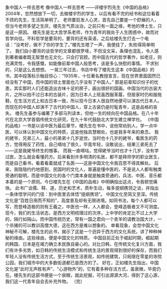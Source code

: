 象中国人一样去思考
 像中国人一样去思考 ——评楼宇烈先生《中国的品格》    2004年，忽然想放下一切，去做楼宇烈的学生，以后有看不完的经书和这位看着不烦的先生，生活简单明了。    老师要启发人心灵，首先自己要是一个舒展的人，但当今老师多望之生厌，楼先生气质淡泊，之前只有一面之缘，考他的博士生，只是这一原因。    楼先生是北大哲学系老师，作为青年的我处于人生困惑中，故而对哲学向往。不料哲学是要背的，要背的还有英语，之后给楼先生打去一个电话：“没考好，做不了你的学生了。”楼先生嗯了一声，我便挂了，失败得简单明了。     我们自小要背的谈哲学的文章都很罗嗦，不但没文采，条理也混乱，令人感到著者编者既无智慧也无文化，只会打官腔。而中国古代的哲学著作，如老庄，则充满灵性，令我感慨，如能像前辈中国人般思考，该是多么快慰的事情。     不求别的，只是这么去想想。     一晃三年过去，书店中有了楼先生这本《中国品格》的书，其中段落标示触目惊心：“1935年，十位著名教授宣言，现在世界里面固然已经没有了中国，而中国的领土里面也几乎没有了中国人。”     那是前辈知识份子的忧患，其实那时人们还能造出古味十足的房子，画出很好的国画。中国当代的古装大片，之所以拍不过日本的古装片，因为日本人上班虽西服革履，但居家时仍和服拖鞋，在生活方式上和古日本一致，所以现今日本人很自然地便可以演古代日本人。       而现在的中国人却演不了古代的中国人，穿上古装仍是时髦青年，这是品格的丧失。     楼先生虽参与编著了多部马列读本，但他一生的倾向在中国品格。在八十年代在北京大学首倡传统文化研究，在九十年代鼓励北大学生建立禅学社。    《中国的品格》一书是以谈中医为最后章节，楼先生在书中，说他常劝别人，学一点中医，可以体认到中国文化的特质，这是他独具慧眼处，也是我多年来的悬念。     我的姥爷，兄弟三人，最小的弟弟十几岁逝世。当时也十几岁的姥爷，看医生的药方，觉得用反了药性，自己嘀咕了很久，毕竟年轻，没敢说出，结果三弟死去了——这是我姥爷终生的憾事。     而我一直嘀咕，觉得姥爷当时也才十几岁，没有学过医，怎么就会看懂药方。后来看到许多明清的名医，都不是拜师学的职业医生，而是自己看书，看着看着就成了名医——这是中国文化令我百思不得其解处。     后来，我隐隐约约地感到，民国时的文化人，普遍是懂中医的，不是说人人都有触类旁通的聪明，而是中国文化的各个门类本身就是触类旁通的，兵法、中医、音乐都本着的是一个原则。今日楼先生在《中国的品格》中明确指出这点，令我顿觉痛快。     此书广谈儒、释、道，历史和艺术，质朴生动，每多提纲携领之谈，并指出一条体悟学问的门径：到中医里去体悟“提纲携领”。     中国文化至简又至深。传统文化是“百姓日用而不知的”，高度普及却有无限进境。如同书法，每个人都可以写，而登峰造极的则有王羲之，中医也一样，人人都会，登峰造极者又不可测度。     现今，我们的生活状态，是西方文明梳理过的次序，上中学的肯定比不过上大学的，隔行如隔山。而中国传统历史，常有一国之君向一个卖羊的请教治国大计，一个杀猪的可以教训高僧大德，这在西方是难以想象的。     单看现象，会觉中国文化神秘不可解，楼先生的此书，揭示了这是一个迥异于西方的文化系统，讲了种种神秘的缘由。这些缘由，便是中国文化的特质。     中国目前正处于崛起时期，崛起期的韩国、日本是在竭力确立本民族自豪心的。对比日韩，在传统文化复兴方面，我们有许多劣势，如日韩的传统生活模式和传统生活的景观得到很好的保存，而我们年轻人没有传统生活方式，至于传统生活景观，如传统建筑，只局限在零星的寺院公园，我们城市中的大多数街道都已是西方的了。     好在，正如楼先生指出，中国文化是“此时无声胜有声”、“心游物外”的，它有着多种存活方式，虽衰微，毕竟仍在。楼先生的这部书便是一个泉眼，就此挖掘，可引出源源大河，得到了这心源，我们这一代青年自会去补充外物。 （完）           
